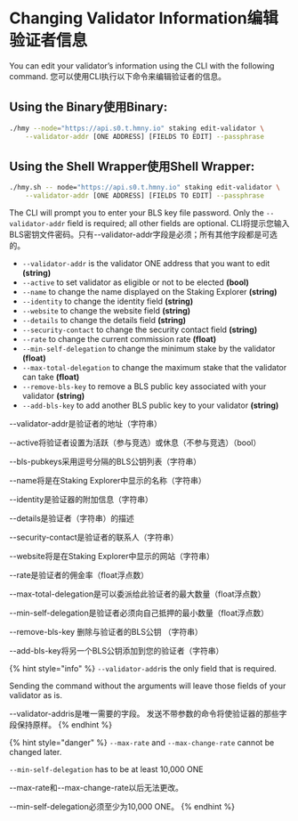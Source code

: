 # Changing Validator Information编辑验证者信息

You can edit your validator’s information using the CLI with the following command. 您可以使用CLI执行以下命令来编辑验证者的信息。

## Using the Binary使用Binary:

```bash
./hmy --node="https://api.s0.t.hmny.io" staking edit-validator \
    --validator-addr [ONE ADDRESS] [FIELDS TO EDIT] --passphrase
```

## Using the Shell Wrapper使用Shell Wrapper:

```bash
./hmy.sh -- node="https://api.s0.t.hmny.io" staking edit-validator \
    --validator-addr [ONE ADDRESS] [FIELDS TO EDIT] --passphrase
```

The CLI will prompt you to enter your BLS key file password. Only the `--validator-addr` field is required; all other fields are optional. CLI将提示您输入BLS密钥文件密码。只有--validator-addr字段是必须；所有其他字段都是可选的。

* `--validator-addr` is the validator ONE address that you want to edit **\(string\)**
* `--active` to set validator as eligible or not to be elected **\(bool\)**
* `--name` to change the name displayed on the Staking Explorer **\(string\)**
* `--identity` to change the identity field **\(string\)**
* `--website` to change the website field **\(string\)**
* `--details` to change the details field **\(string\)**
* `--security-contact` to change the security contact field **\(string\)**
* `--rate` to change the current commission rate **\(float\)**
* `--min-self-delegation` to change the minimum stake by the validator **\(float\)**
* `--max-total-delegation` to change the maximum stake that the validator can take **\(float\)**
* `--remove-bls-key` to remove a BLS public key associated with your validator **\(string\)**
* `--add-bls-key` to add another BLS public key to your validator **\(string\)**

--validator-addr是验证者的地址（字符串）‌

--active将验证者设置为活跃（参与竞选）或休息（不参与竞选）（bool）

--bls-pubkeys采用逗号分隔的BLS公钥列表（字符串）‌

--name将是在Staking Explorer中显示的名称（字符串）‌

--identity是验证器的附加信息（字符串）‌

--details是验证者（字符串）的描述‌

--security-contact是验证者的联系人（字符串）‌

--website将是在Staking Explorer中显示的网站（字符串）‌

--rate是验证者的佣金率（float浮点数）‌

--max-total-delegation是可以委派给此验证者的最大数量（float浮点数）‌

--min-self-delegation是验证者必须向自己抵押的最小数量（float浮点数）

--remove-bls-key 删除与验证者的BLS公钥 （字符串）

--add-bls-key将另一个BLS公钥添加到您的验证者（字符串）

{% hint style="info" %}
`--validator-addr`is the only field that is required.

Sending the command without the arguments will leave those fields of your validator as is.

--validator-addris是唯一需要的字段。 发送不带参数的命令将使验证器的那些字段保持原样。
{% endhint %}

{% hint style="danger" %}
`--max-rate` and `--max-change-rate` cannot be changed later.

`--min-self-delegation` has to be at least 10,000 ONE

--max-rate和--max-change-rate以后无法更改。 

--min-self-delegation必须至少为10,000 ONE。
{% endhint %}

